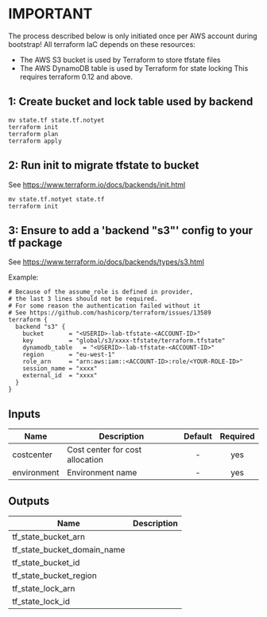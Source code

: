 # IMPORTANT
The process described below is only initiated once per AWS account during bootstrap!
All terraform IaC depends on these resources:
- The AWS S3 bucket is used by Terraform to store tfstate files
- The AWS DynamoDB table is used by Terraform for state locking
This requires terraform 0.12 and above.

## 1: Create bucket and lock table used by backend
```
mv state.tf state.tf.notyet
terraform init
terraform plan
terraform apply
```

## 2: Run init to migrate tfstate to bucket
See https://www.terraform.io/docs/backends/init.html

```
mv state.tf.notyet state.tf
terraform init
```

## 3: Ensure to add a 'backend "s3"' config to your tf package

See https://www.terraform.io/docs/backends/types/s3.html

Example:
```
# Because of the assume_role is defined in provider,
# the last 3 lines should not be required.
# For some reason the authentication failed without it
# See https://github.com/hashicorp/terraform/issues/13589
terraform {
  backend "s3" {
    bucket       = "<USERID>-lab-tfstate-<ACCOUNT-ID>"
    key          = "global/s3/xxxx-tfstate/terraform.tfstate"
    dynamodb_table   = "<USERID>-lab-tfstate-<ACCOUNT-ID>"
    region       = "eu-west-1"
    role_arn     = "arn:aws:iam::<ACCOUNT-ID>:role/<YOUR-ROLE-ID>"
    session_name = "xxxx"
    external_id  = "xxxx"
  }
}
```

## Inputs

| Name | Description | Default | Required |
|------|-------------|:-----:|:-----:|
| costcenter | Cost center for cost allocation | - | yes |
| environment | Environment name | - | yes |

## Outputs

| Name | Description |
|------|-------------|
| tf_state_bucket_arn |  |
| tf_state_bucket_domain_name |  |
| tf_state_bucket_id |  |
| tf_state_bucket_region |  |
| tf_state_lock_arn |  |
| tf_state_lock_id |  |
